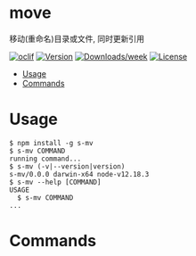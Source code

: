 move
====

移动(重命名)目录或文件, 同时更新引用

[![oclif](https://img.shields.io/badge/cli-oclif-brightgreen.svg)](https://oclif.io)
[![Version](https://img.shields.io/npm/v/s-mv.svg)](https://npmjs.org/package/s-mv)
[![Downloads/week](https://img.shields.io/npm/dw/s-mv.svg)](https://npmjs.org/package/s-mv)
[![License](https://img.shields.io/npm/l/s-mv.svg)](https://github.com/MwumLi/s-mv/blob/master/package.json)

<!-- toc -->
* [Usage](#usage)
* [Commands](#commands)
<!-- tocstop -->
# Usage
<!-- usage -->
```sh-session
$ npm install -g s-mv
$ s-mv COMMAND
running command...
$ s-mv (-v|--version|version)
s-mv/0.0.0 darwin-x64 node-v12.18.3
$ s-mv --help [COMMAND]
USAGE
  $ s-mv COMMAND
...
```
<!-- usagestop -->
# Commands
<!-- commands -->

<!-- commandsstop -->
